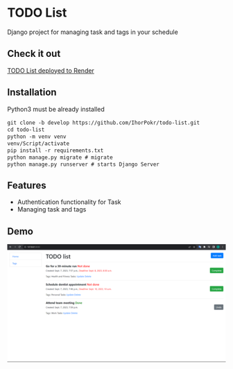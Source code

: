 # TODO List

Django project for managing task and tags in your schedule

## Check it out

[TODO List deployed to Render](#)

## Installation

Python3 must be already installed

```shell
git clone -b develop https://github.com/IhorPokr/todo-list.git
cd todo-list
python -m venv venv
venv/Script/activate
pip install -r requirements.txt
python manage.py migrate # migrate
python manage.py runserver # starts Django Server
```

## Features

* Authentication functionality for Task
* Managing task and tags

## Demo

![Website interface](home_page.png)
